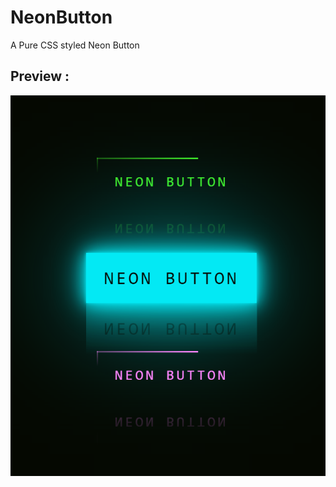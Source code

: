 # NeonButton
A Pure CSS styled Neon Button
## Preview :

![Neon Button](https://github.com/Coder-Srinivas/NeonButton/blob/master/Preview.png?raw=true)

